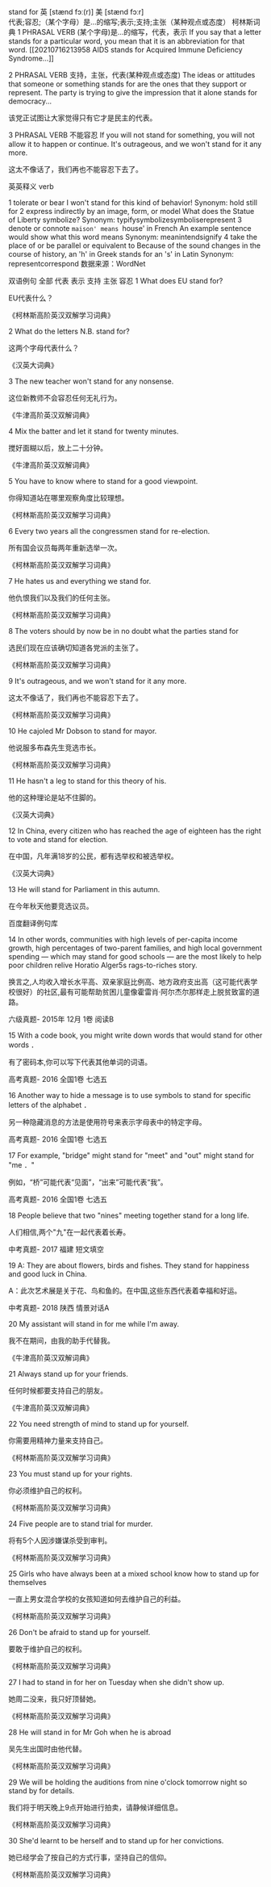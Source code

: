 stand for
英 [stænd fɔː(r)]   美 [stænd fɔːr]  
代表;容忍;（某个字母）是…的缩写;表示;支持;主张（某种观点或态度）
柯林斯词典
1
PHRASAL VERB (某个字母)是…的缩写，代表，表示
If you say that a letter stands for a particular word, you mean that it is an abbreviation for that word.
[[20210716213958 AIDS stands for Acquired Immune Deficiency Syndrome...]]


2
PHRASAL VERB 支持，主张，代表(某种观点或态度)
The ideas or attitudes that someone or something stands for are the ones that they support or represent.
The party is trying to give the impression that it alone stands for democracy...

该党正试图让大家觉得只有它才是民主的代表。

3
PHRASAL VERB 不能容忍
If you will not stand for something, you will not allow it to happen or continue.
It's outrageous, and we won't stand for it any more.

这太不像话了，我们再也不能容忍下去了。

英英释义
verb

1
tolerate or bear
I won't stand for this kind of behavior!
Synonym:
hold still for
2
express indirectly by an image, form, or model
What does the Statue of Liberty symbolize?
Synonym:
typifysymbolizesymboliserepresent
3
denote or connote
`maison' means `house' in French
An example sentence would show what this word means
Synonym:
meanintendsignify
4
take the place of or be parallel or equivalent to
Because of the sound changes in the course of history, an 'h' in Greek stands for an 's' in Latin
Synonym:
representcorrespond
数据来源：WordNet

双语例句
全部 代表 表示 支持 主张 容忍
1
What does EU stand for? 

EU代表什么？

《柯林斯高阶英汉双解学习词典》

2
What do the letters N.B. stand for? 

这两个字母代表什么？

《汉英大词典》

3
The new teacher won't stand for any nonsense. 

这位新教师不会容忍任何无礼行为。

《牛津高阶英汉双解词典》

4
Mix the batter and let it stand for twenty minutes. 

搅好面糊以后，放上二十分钟。

《牛津高阶英汉双解词典》

5
You have to know where to stand for a good viewpoint. 

你得知道站在哪里观察角度比较理想。

《柯林斯高阶英汉双解学习词典》

6
Every two years all the congressmen stand for re-election. 

所有国会议员每两年重新选举一次。

《柯林斯高阶英汉双解学习词典》

7
He hates us and everything we stand for. 

他仇恨我们以及我们的任何主张。

《柯林斯高阶英汉双解学习词典》

8
The voters should by now be in no doubt what the parties stand for 

选民们现在应该确切知道各党派的主张了。

《柯林斯高阶英汉双解学习词典》

9
It's outrageous, and we won't stand for it any more. 

这太不像话了，我们再也不能容忍下去了。

《柯林斯高阶英汉双解学习词典》

10
He cajoled Mr Dobson to stand for mayor. 

他说服多布森先生竞选市长。

《柯林斯高阶英汉双解学习词典》

11
He hasn't a leg to stand for this theory of his. 

他的这种理论是站不住脚的。

《汉英大词典》

12
In China, every citizen who has reached the age of eighteen has the right to vote and stand for election. 

在中国，凡年满18岁的公民，都有选举权和被选举权。

《汉英大词典》

13
He will stand for Parliament in this autumn. 

在今年秋天他要竞选议员。

百度翻译例句库

14
In other words, communities with high levels of per-capita income growth, high percentages of two-parent families, and high local government spending — which may stand for good schools — are the most likely to help poor children relive Horatio Alger5s rags-to-riches story. 

换言之,人均收入增长水平高、双亲家庭比例高、地方政府支出高（这可能代表学校很好）的社区,最有可能帮助贫困儿童像霍雷肖·阿尔杰尔那样走上脱贫致富的道路。

六级真题- 2015年 12月 1卷 阅读B

15
With a code book, you might write down words that would stand for other words ． 

有了密码本,你可以写下代表其他单词的词语。

高考真题- 2016 全国1卷 七选五

16
Another way to hide a message is to use symbols to stand for specific letters of the alphabet ． 

另一种隐藏消息的方法是使用符号来表示字母表中的特定字母。

高考真题- 2016 全国1卷 七选五

17
For example, "bridge" might stand for "meet" and "out" might stand for "me ．" 

例如，“桥”可能代表“见面”，“出来”可能代表“我”。

高考真题- 2016 全国1卷 七选五

18
People believe that two "nines" meeting together stand for a long life. 

人们相信,两个"九"在一起代表着长寿。

中考真题- 2017 福建 短文填空

19
A: They are about flowers, birds and fishes. They stand for happiness and good luck in China. 

A：此次艺术展是关于花、鸟和鱼的。在中国,这些东西代表着幸福和好运。

中考真题- 2018 陕西 情景对话A

20
My assistant will stand in for me while I'm away. 

我不在期间，由我的助手代替我。

《牛津高阶英汉双解词典》

21
Always stand up for your friends. 

任何时候都要支持自己的朋友。

《牛津高阶英汉双解词典》

22
You need strength of mind to stand up for yourself. 

你需要用精神力量来支持自己。

《柯林斯高阶英汉双解学习词典》

23
You must stand up for your rights. 

你必须维护自己的权利。

《柯林斯高阶英汉双解学习词典》

24
Five people are to stand trial for murder. 

将有5个人因涉嫌谋杀受到审判。

《柯林斯高阶英汉双解学习词典》

25
Girls who have always been at a mixed school know how to stand up for themselves 

一直上男女混合学校的女孩知道如何去维护自己的利益。

《柯林斯高阶英汉双解学习词典》

26
Don't be afraid to stand up for yourself. 

要敢于维护自己的权利。

《柯林斯高阶英汉双解学习词典》

27
I had to stand in for her on Tuesday when she didn't show up. 

她周二没来，我只好顶替她。

《柯林斯高阶英汉双解学习词典》

28
He will stand in for Mr Goh when he is abroad 

吴先生出国时由他代替。

《柯林斯高阶英汉双解学习词典》

29
We will be holding the auditions from nine o'clock tomorrow night so stand by for details. 

我们将于明天晚上9点开始进行拍卖，请静候详细信息。

《柯林斯高阶英汉双解学习词典》

30
She'd learnt to be herself and to stand up for her convictions. 

她已经学会了按自己的方式行事，坚持自己的信仰。

《柯林斯高阶英汉双解学习词典》

